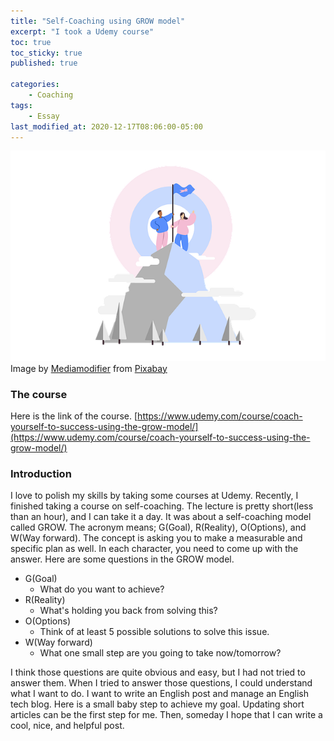 ```yaml
---
title: "Self-Coaching using GROW model"
excerpt: "I took a Udemy course"
toc: true
toc_sticky: true
published: true

categories:
    - Coaching
tags:
    - Essay
last_modified_at: 2020-12-17T08:06:00-05:00
---
```


![Go to a goal](/assets/images/2020-12-17/success.png)
Image by <a href="https://pixabay.com/users/mediamodifier-1567646/?utm_source=link-attribution&amp;utm_medium=referral&amp;utm_campaign=image&amp;utm_content=5597527">Mediamodifier</a> from <a href="https://pixabay.com/?utm_source=link-attribution&amp;utm_medium=referral&amp;utm_campaign=image&amp;utm_content=5597527">Pixabay</a>

### The course 
Here is the link of the course.
[https://www.udemy.com/course/coach-yourself-to-success-using-the-grow-model/](https://www.udemy.com/course/coach-yourself-to-success-using-the-grow-model/)

### Introduction
I love to polish my skills by taking some courses at Udemy. Recently, I finished taking a course on self-coaching. The lecture is pretty short(less than an hour), and I can take it a day. It was about a self-coaching model called GROW. The acronym means; G(Goal), R(Reality), O(Options), and W(Way forward). The concept is asking you to make a measurable and specific plan as well. In each character, you need to come up with the answer. Here are some questions in the GROW model.

- G(Goal)
    - What do you want to achieve?
- R(Reality)
    - What's holding you back from solving this?
- O(Options)
    - Think of at least 5 possible solutions to solve this issue.
- W(Way forward)
    - What one small step are you going to take now/tomorrow?

I think those questions are quite obvious and easy, but I had not tried to answer them. When I tried to answer those questions, I could understand what I want to do. I want to write an English post and manage an English tech blog. Here is a small baby step to achieve my goal. Updating short articles can be the first step for me. Then, someday I hope that I can write a cool, nice, and helpful post.